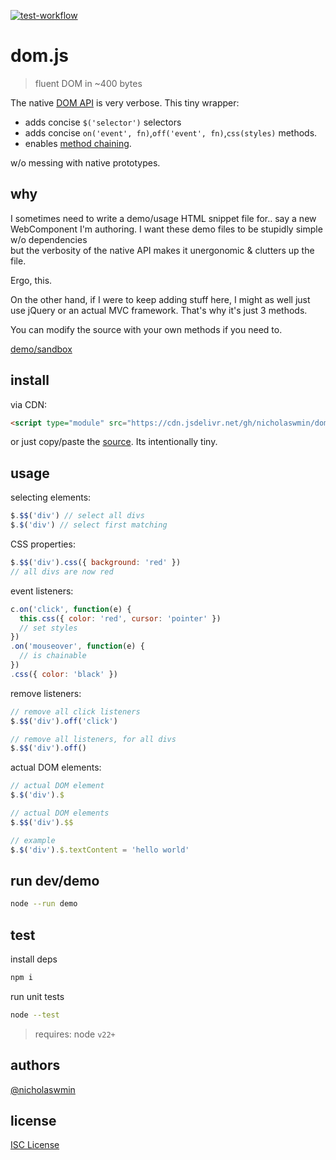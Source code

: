 [![test-workflow][test-badge]][test-workflow]

# dom.js

> fluent DOM in ~400 bytes

The native [DOM API][dom-api] is very verbose.
This tiny wrapper:

- adds concise `$('selector')` selectors
- adds concise `on('event', fn)`,`off('event', fn)`,`css(styles)` methods. 
- enables [method chaining][fluent-api]. 

w/o messing with native prototypes.

## why

I sometimes need to write a demo/usage HTML snippet file for.. 
say a new WebComponent I'm authoring. 
I want these demo files to be stupidly simple w/o dependencies   
but the verbosity of the native API makes it unergonomic & clutters up the file.

Ergo, this.

On the other hand, if I were to keep adding stuff here, 
I might as well just use jQuery or an actual MVC framework. 
That's why it's just 3 methods.

You can modify the source with your own methods if you need to.

[demo/sandbox][website]

## install

via CDN:

```html
<script type="module" src="https://cdn.jsdelivr.net/gh/nicholaswmin/dom@main/dom.js"></script>
```

or just copy/paste the [source](./dom.js). Its intentionally tiny.

## usage

selecting elements:

```js
$.$$('div') // select all divs
$.$('div') // select first matching
```

CSS properties:

```js
$.$$('div').css({ background: 'red' })  
// all divs are now red
```

event listeners:

```js
c.on('click', function(e) {
  this.css({ color: 'red', cursor: 'pointer' })
  // set styles
})
.on('mouseover', function(e) {
  // is chainable
})
.css({ color: 'black' })
```

remove listeners:

```js
// remove all click listeners
$.$$('div').off('click')

// remove all listeners, for all divs
$.$$('div').off()
```

actual DOM elements:

```js
// actual DOM element
$.$('div').$ 

// actual DOM elements
$.$$('div').$$ 

// example
$.$('div').$.textContent = 'hello world'
```

## run dev/demo

```bash
node --run demo
```

## test

install deps

```bash
npm i
```

run unit tests

```bash
node --test
```

> requires: node `v22+`

## authors

[@nicholaswmin][nicholaswmin]

## license

[ISC License][isc]

[test-badge]: https://github.com/nicholaswmin/dom/actions/workflows/test.yml/badge.svg
[test-workflow]: https://github.com/nicholaswmin/dom/actions/workflows/test.yml
[website]: https://nicholaswmin.github.io/dom
[nicholaswmin]: https://githhub.com/nicholaswmin
[fluent-api]: https://en.wikipedia.org/wiki/Fluent_interface
[dom-api]: https://developer.mozilla.org/en-US/docs/Web/API/Document_Object_Model/Introduction
[isc]: https://spdxt.org/licenses/ISC
